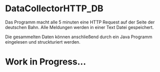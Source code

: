 # DataCollectorHTTP_DB

Das Programm macht alle 5 minuten eine HTTP Request auf der Seite der deutschen Bahn.
Alle Meldungen werden in einer Text Datei gespeichert. 

Die gesammelten Daten können anschließend durch ein Java Programm eingelesen und struckturiert werden.

# Work in Progress...
